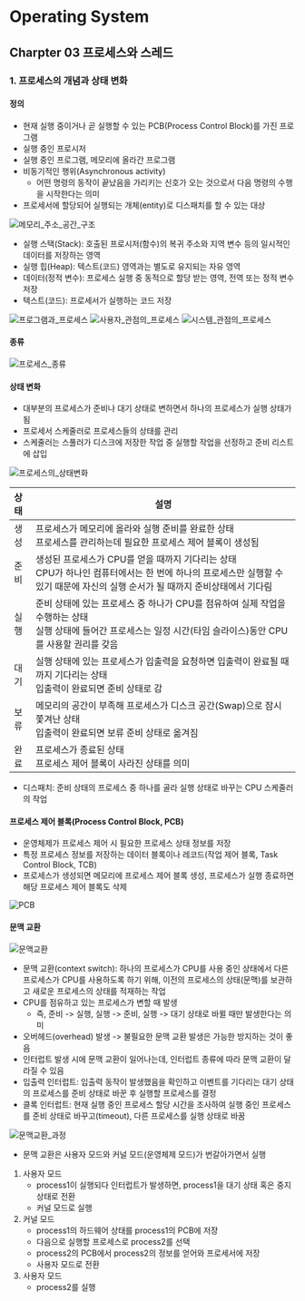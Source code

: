 # Operating System

## Charpter 03 프로세스와 스레드

### 1. 프로세스의 개념과 상태 변화

#### 정의

- 현재 실행 중이거나 곧 실행할 수 있는 PCB(Process Control Block)를 가진 프로그램
- 실행 중인 프로시저
- 실행 중인 프로그램, 메모리에 올라간 프로그램
- 비동기적인 행위(Asynchronous activity)
  - 어떤 명령의 동작이 끝났음을 가리키는 신호가 오는 것으로서 다음 명령의 수행을 시작한다는 의미
- 프로세서에 할당되어 실행되는 개체(entity)로 디스패치를 할 수 있는 대상

![메모리_주소_공간_구조](https://user-images.githubusercontent.com/38815618/85838945-43b3df00-b7d5-11ea-8e96-c14df8a58b6b.PNG)

- 실행 스택(Stack): 호출된 프로시저(함수)의 복귀 주소와 지역 변수 등의 일시적인 데이터를 저장하는 영역
- 실행 힙(Heap): 텍스트(코드) 영역과는 별도로 유지되는 자유 영역
- 데이터(정적 변수): 프로세스 실행 중 동적으로 할당 받는 영역, 전역 또는 정적 변수 저장
- 텍스트(코드): 프로세서가 실행하는 코드 저장

![프로그램과_프로세스](https://user-images.githubusercontent.com/38815618/85838971-4f9fa100-b7d5-11ea-8e0e-bdf35bce597f.PNG)
![사용자_관점의_프로세스](https://user-images.githubusercontent.com/38815618/85838979-529a9180-b7d5-11ea-8f92-81612b8662f0.PNG)
![시스템_관점의_프로세스](https://user-images.githubusercontent.com/38815618/85838982-53332800-b7d5-11ea-838c-f1974def5dbf.PNG)

#### 종류

![프로세스_종류](https://user-images.githubusercontent.com/38815618/85839024-5fb78080-b7d5-11ea-871a-c34cb7afa010.png)

#### 상태 변화

- 대부분의 프로세스가 준비나 대기 상태로 변하면서 하나의 프로세스가 실행 상태가 됨
- 프로세서 스케줄러로 프로세스들의 상태를 관리
- 스케줄러는 스풀러가 디스크에 저장한 작업 중 실행할 작업을 선정하고 준비 리스트에 삽입

![프로세스의_상태변화](https://user-images.githubusercontent.com/38815618/85839097-72ca5080-b7d5-11ea-880b-107dad0ed205.PNG)

|상태|설명|
|:---|---|
|생성|프로세스가 메모리에 올라와 실행 준비를 완료한 상태<br>프로세스를 관리하는데 필요한 프로세스 제어 블록이 생성됨|
|준비|생성된 프로세스가 CPU를 얻을 때까지 기다리는 상태<br>CPU가 하나인 컴퓨터에서는 한 번에 하나의 프로세스만 실행할 수 있기 때문에 자신의 실행 순서가 될 때까지 준비상태에서 기다림|
|실행|준비 상태에 있는 프로세스 중 하나가 CPU를 점유하여 실제 작업을 수행하는 상태<br>실행 상태에 들어간 프로세스는 일정 시간(타임 슬라이스)동안 CPU를 사용할 권리를 갖음|
|대기|실행 상태에 있는 프로세스가 입출력을 요청하면 입출력이 완료될 때까지 기다리는 상태<br>입출력이 완료되면 준비 상태로 감|
|보류|메모리의 공간이 부족해 프로세스가 디스크 공간(Swap)으로 잠시 쫓겨난 상태<br>입출력이 완료되면 보류 준비 상태로 옮겨짐|
|완료|프로세스가 종료된 상태<br>프로세스 제어 블록이 사라진 상태를 의미|

- 디스패치: 준비 상태의 프로세스 중 하나를 골라 실행 상태로 바꾸는 CPU 스케줄러의 작업

#### 프로세스 제어 블록(Process Control Block, PCB)

- 운영체제가 프로세스 제어 시 필요한 프로세스 상태 정보를 저장
- 특정 프로세스 정보를 저장하는 데이터 블록이나 레코드(작업 제어 블록, Task Control Block, TCB)
- 프로세스가 생성되면 메모리에 프로세스 제어 블록 생성, 프로세스가 실행 종료하면 해당 프로세스 제어 블록도 삭제

![PCB](https://user-images.githubusercontent.com/38815618/85839129-7eb61280-b7d5-11ea-99f5-79b5b67b3d0a.PNG)

#### 문맥 교환

![문맥교환](https://user-images.githubusercontent.com/38815618/85839133-7f4ea900-b7d5-11ea-994f-d080b16cfe2b.PNG)

- 문맥 교환(context switch): 하나의 프로세스가 CPU를 사용 중인 상태에서 다른 프로세스가 CPU를 사용하도록 하기 위해, 이전의 프로세스의 상태(문맥)를 보관하고 새로운 프로세스의 상태를 적재하는 작업
- CPU를 점유하고 있는 프로세스가 변할 때 발생
  - 즉, 준비 -> 실행, 실행 -> 준비, 실행 -> 대기 상태로 바뀔 때만 발생한다는 의미
- 오버헤드(overhead) 발생 -> 불필요한 문맥 교환 발생은 가능한 방지하는 것이 좋음
- 인터럽트 발생 시에 문맥 교환이 일어나는데, 인터럽트 종류에 따라 문맥 교환이 달라질 수 있음
- 입출력 인터럽트: 입출력 동작이 발생했음을 확인하고 이벤트를 기다리는 대기 상태의 프로세스를 준비 상태로 바꾼 후 실행할 프로세스를 결정
- 클록 인터럽트: 현재 실행 중인 프로세스 할당 시간을 조사하여 실행 중인 프로세스를 준비 상태로 바꾸고(timeout), 다른 프로세스를 실행 상태로 바꿈

![문맥교환_과정](https://user-images.githubusercontent.com/38815618/85839165-8c6b9800-b7d5-11ea-94e8-8e1a29bd2174.PNG)

- 문맥 교환은 사용자 모드와 커널 모드(운영체제 모드)가 번갈아가면서 실행

1. 사용자 모드
   - process1이 실행되다 인터럽트가 발생하면, process1을 대기 상태 혹은 중지 상태로 전환
   - 커널 모드로 실행
2. 커널 모드
   - process1의 하드웨어 상태를 process1의 PCB에 저장
   - 다음으로 실행할 프로세스로 process2를 선택
   - process2의 PCB에서 process2의 정보를 얻어와 프로세서에 저장
   - 사용자 모드로 전환
3. 사용자 모드
   - process2를 실행
